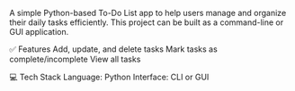 A simple Python-based To-Do List app to help users manage and organize their daily tasks efficiently. This project can be built as a command-line or GUI application.

✅ Features
Add, update, and delete tasks
Mark tasks as complete/incomplete
View all tasks

💻 Tech Stack
Language: Python
Interface: CLI or GUI 
